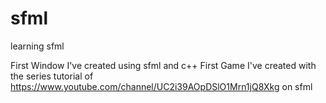 # sfml
learning sfml

First Window I've created using sfml and c++
First Game I've created with the series tutorial of https://www.youtube.com/channel/UC2i39AOpDSlO1Mrn1jQ8Xkg on sfml
